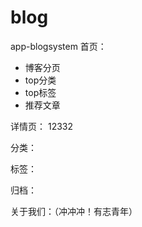 # blog
app-blogsystem
首页：
* 博客分页
* top分类
* top标签
* 推荐文章

详情页：
12332

分类：


标签：



归档：



关于我们：（冲冲冲！有志青年）